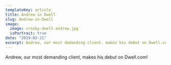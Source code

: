 ```yaml
---
templateKey: article
title: Andrew in Dwell
slug: Andrew-in-Dwell
image:
  image: crosby-dwell-andrew.jpg
  isPortrait: true
date: "2019-03-21"
excerpt: Andrew, our most demanding client, makes his debut on Dwell.com!
---
```


Andrew, our most demanding client, makes his debut on Dwell.com!
